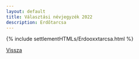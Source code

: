 ```yaml
---
layout: default
title: Választási névjegyzék 2022
description: Erdőtarcsa
---
```


{% include settlementHTMLs/Erdooxxtarcsa.html %}

[Vissza](./)